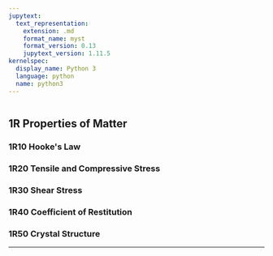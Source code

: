 ```yaml
---
jupytext:
  text_representation:
    extension: .md
    format_name: myst
    format_version: 0.13
    jupytext_version: 1.11.5
kernelspec:
  display_name: Python 3
  language: python
  name: python3
---
```


```{contents}
```

## 1R	Properties of Matter

### 1R10	Hooke's Law
### 1R20	Tensile and Compressive Stress
### 1R30	Shear Stress
### 1R40	Coefficient of Restitution
### 1R50	Crystal Structure

<hr/>
